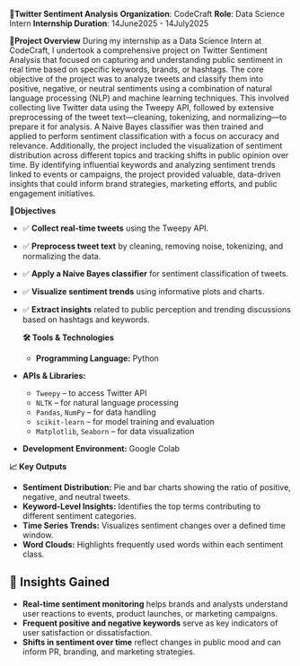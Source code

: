 **📌Twitter Sentiment Analysis**
**Organization**: CodeCraft
**Role**: Data Science Intern
**Internship Duration**: 14June2025 - 14July2025

**🧠Project Overview**
During my internship as a Data Science Intern at CodeCraft, I undertook a comprehensive project on Twitter Sentiment Analysis that focused on capturing and understanding public sentiment in real time based on specific keywords, brands, or hashtags. The core objective of the project was to analyze tweets and classify them into positive, negative, or neutral sentiments using a combination of natural language processing (NLP) and machine learning techniques. This involved collecting live Twitter data using the Tweepy API, followed by extensive preprocessing of the tweet text—cleaning, tokenizing, and normalizing—to prepare it for analysis. A Naive Bayes classifier was then trained and applied to perform sentiment classification with a focus on accuracy and relevance. Additionally, the project included the visualization of sentiment distribution across different topics and tracking shifts in public opinion over time. By identifying influential keywords and analyzing sentiment trends linked to events or campaigns, the project provided valuable, data-driven insights that could inform brand strategies, marketing efforts, and public engagement initiatives.

**🎯Objectives**
- ✅ **Collect real-time tweets** using the Tweepy API.
- ✅ **Preprocess tweet text** by cleaning, removing noise, tokenizing, and normalizing the data.
- ✅ **Apply a Naive Bayes classifier** for sentiment classification of tweets.
- ✅ **Visualize sentiment trends** using informative plots and charts.
- ✅ **Extract insights** related to public perception and trending discussions based on hashtags and keywords.

  **🛠️ Tools & Technologies**
  - **Programming Language:** Python

- **APIs & Libraries:**
  - `Tweepy` – to access Twitter API
  - `NLTK` – for natural language processing
  - `Pandas`, `NumPy` – for data handling
  - `scikit-learn` – for model training and evaluation
  - `Matplotlib`, `Seaborn` – for data visualization

- **Development Environment:** Google Colab

**📈 Key Outputs**
- **Sentiment Distribution:** Pie and bar charts showing the ratio of positive, negative, and neutral tweets.
- **Keyword-Level Insights:** Identifies the top terms contributing to different sentiment categories.
- **Time Series Trends:** Visualizes sentiment changes over a defined time window.
- **Word Clouds:** Highlights frequently used words within each sentiment class.

## 📌 Insights Gained

- **Real-time sentiment monitoring** helps brands and analysts understand user reactions to events, product launches, or marketing campaigns.
- **Frequent positive and negative keywords** serve as key indicators of user satisfaction or dissatisfaction.
- **Shifts in sentiment over time** reflect changes in public mood and can inform PR, branding, and marketing strategies.

